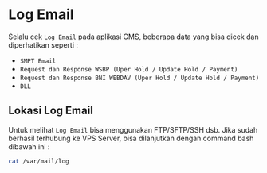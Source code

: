 # Log Email

Selalu cek `Log Email` pada aplikasi CMS, beberapa data yang bisa dicek dan diperhatikan seperti :

- `SMPT Email`
- `Request dan Response WSBP (Uper Hold / Update Hold / Payment)`
- `Request dan Response BNI WEBDAV (Uper Hold / Update Hold / Payment)`
- `DLL`

## Lokasi Log Email

Untuk melihat `Log Email` bisa menggunakan FTP/SFTP/SSH dsb. Jika sudah berhasil terhubung ke VPS Server, bisa dilanjutkan dengan command bash dibawah ini :

```bash
cat /var/mail/log
```
